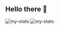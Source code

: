 ## Hello there 👋


<img alt="my-stats" src="https://github-readme-stats.vercel.app/api?username=ryldi&show_icons=true&theme=radical&rank_icon=github"> 

<img alt="my-stats" src="https://github-readme-stats.vercel.app/api/top-langs/?username=ryldi&theme=radical"> 


